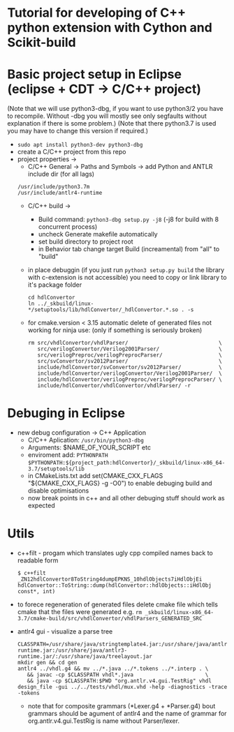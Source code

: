# Tutorial for developing of C++ python extension with Cython and Scikit-build

# Basic project setup in Eclipse (eclipse + CDT -> C/C++ project)
(Note that we will use python3-dbg, if you want to use python3/2 you have to recompile.
 Without -dbg you will mostly see only segfaults without explanation if there is some problem.)
(Note that there python3.7 is used you may have to change this version if required.)
* `sudo apt install python3-dev python3-dbg`
* create a C/C++ project from this repo
* project properties ->
   * C/C++ General -> Paths and Symbols -> add Python and ANTLR include dir (for all lags)
  ```
  /usr/include/python3.7m
  /usr/include/antlr4-runtime

  ```
   * C/C++ build ->
       * Build command: `python3-dbg setup.py -j8` (-j8 for build with 8 concurrent process)
       * uncheck Generate makefile automatically
       * set build directory to project root
       * in Behavior tab change target Build (increamental) from "all" to "build"

   * in place debuggin (if you just run `python3 setup.py build` the library with c-extension is not accessible)
     you need to copy or link library to it's package folder
     ```
     cd hdlConvertor
     ln ../_skbuild/linux-*/setuptools/lib/hdlConvertor/_hdlConvertor.*.so . -s
	 ```
   * for cmake.version < 3.15 automatic delete of generated files not working for ninja use:
   	 (only if something is seriously broken)
     ```
     rm src/vhdlConvertor/vhdlParser/                             \
        src/verilogConvertor/Verilog2001Parser/                   \
        src/verilogPreproc/verilogPreprocParser/                  \
        src/svConvertor/sv2012Parser/                             \
        include/hdlConvertor/svConvertor/sv2012Parser/            \
        include/hdlConvertor/verilogConvertor/Verilog2001Parser/  \
        include/hdlConvertor/verilogPreproc/verilogPreprocParser/ \
        include/hdlConvertor/vhdlConvertor/vhdlParser/ -r
     ```

# Debuging in Eclipse
* new debug configuration -> C++ Application
	* C/C++ Aplication: `/usr/bin/python3-dbg`
	* Arguments: $NAME_OF_YOUR_SCRIPT etc
	* enviroment add: `PYTHONPATH` `$PYTHONPATH:${project_path:hdlConvertor}/_skbuild/linux-x86_64-3.7/setuptools/lib`
	* in CMakeLists.txt add  set(CMAKE_CXX_FLAGS "${CMAKE_CXX_FLAGS} -g -O0")
	  to enable debuging build and disable optimisations
	* now break points in c++ and all other debuging stuff should work as expected


# Utils
* c++filt - progam which translates ugly cpp compiled names back to readable form
  ```
  $ c++filt _ZN12hdlConvertor8ToString4dumpEPKNS_10hdlObjects7iHdlObjEi
  hdlConvertor::ToString::dump(hdlConvertor::hdlObjects::iHdlObj const*, int)
  ```
* to forece regeneration of generated files delete cmake file which
  tells cmake that the files were generated e.g. `rm _skbuild/linux-x86_64-3.7/cmake-build/src/vhdlConvertor/vhdlParsers_GENERATED_SRC`

* antlr4 gui - visualize a parse tree
   ```
   CLASSPATH=/usr/share/java/stringtemplate4.jar:/usr/share/java/antlr4.jar:/usr/share/java/antlr4-runtime.jar:/usr/share/java/antlr3-runtime.jar/:/usr/share/java/treelayout.jar
   mkdir gen && cd gen
   antlr4 ../vhdl.g4 && mv ../*.java ../*.tokens ../*.interp . \
      && javac -cp $CLASSPATH vhdl*.java                       \
      && java -cp $CLASSPATH:$PWD "org.antlr.v4.gui.TestRig" vhdl design_file -gui ../../tests/vhdl/mux.vhd -help -diagnostics -trace -tokens
   ```
   * note that for composite grammars (*Lexer.g4 + *Parser.g4) bout grammars should be agument of antlr4
     and the name of grammar for org.antlr.v4.gui.TestRig is name without Parser/lexer.
